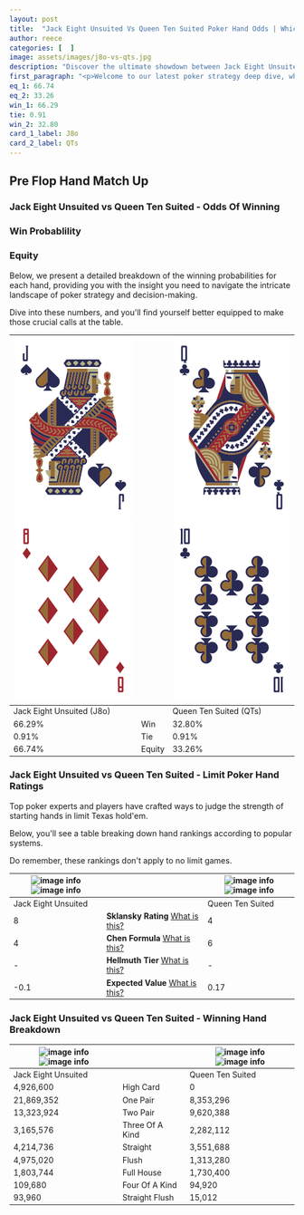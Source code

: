 ```yaml
---
layout: post
title:  "Jack Eight Unsuited Vs Queen Ten Suited Poker Hand Odds | Which Is The Better Hand In Poker? A Complete Guide"
author: reece
categories: [  ]
image: assets/images/j8o-vs-qts.jpg
description: "Discover the ultimate showdown between Jack Eight Unsuited and Queen Ten Suited in poker! Uncover the odds, strategies, and scenarios where one hand triumphs over the other. Get ready to up your poker game with this thrilling analysis."
first_paragraph: "<p>Welcome to our latest poker strategy deep dive, where we're pitting two distinct hands against each other in a high-stakes showdown: Jack Eight Unsuited vs Queen Ten Suited.</p><p>In the dynamic world of poker, every decision counts, and knowing which hand holds the upper hand is key to your success at the table.</p><p>In this article, we'll dissect these two hands, explore the scenarios where one dominates the other, and equip you with the knowledge to make strategic choices that can tip the odds in your favor.</p><p>Get ready to unravel the intriguing dynamics of these poker hands and elevate your game to new heights.</p>"
eq_1: 66.74
eq_2: 33.26
win_1: 66.29
tie: 0.91
win_2: 32.80
card_1_label: J8o
card_2_label: QTs
---
```




[comment]: # (sp0)

## Pre Flop Hand Match Up

<div class="table hand-ratings" markdown="1"> 



### Jack Eight Unsuited vs Queen Ten Suited - Odds Of Winning


  
<div class="row graphs"> 
<div class="col-lg-6">
    <h3>Win Probablility</h3>
    <canvas id="WinChart"></canvas>
</div>
<div class="col-lg-6">
    <h3>Equity</h3>
    <canvas id="EquityChart"></canvas>
</div>
</div>

  Below, we present a detailed breakdown of the winning probabilities for each hand, providing you with the insight you need to navigate the intricate landscape of poker strategy and decision-making. 

Dive into these numbers, and you'll find yourself better equipped to make those crucial calls at the table.


    
| ![image info](assets/images/hand1/j.png) ![image info](assets/images/hand1/8o.png) |  | ![image info](assets/images/hand2/q.png) ![image info](assets/images/hand2/t.png) |
| -------- | -------- | -------- |
| Jack Eight Unsuited (J8o) |  | Queen Ten Suited (QTs) |
| 66.29% | Win | 32.80% |
| 0.91% | Tie | 0.91% |
| 66.74% | Equity | 33.26% |




[comment]: # (sp1)



### Jack Eight Unsuited vs Queen Ten Suited - Limit Poker Hand Ratings

Top poker experts and players have crafted ways to judge the strength of starting hands in limit Texas hold'em. 

Below, you'll see a table breaking down hand rankings according to popular systems. 

Do remember, these rankings don't apply to no limit games.


    
| ![image info](https://www.riverpairs.com/assets/images/hand1/j.png) ![image info](https://www.riverpairs.com/assets/images/hand1/8o.png) |  | ![image info](https://www.riverpairs.com/assets/images/hand2/q.png) ![image info](https://www.riverpairs.com/assets/images/hand2/t.png) |
| -------- | -------- | -------- |
| Jack Eight Unsuited |  | Queen Ten Suited |
| 8 | **Sklansky Rating** [What is this?](/sklansky-rating-explained) | 4 |
| 4 | **Chen Formula** [What is this?](/chen-formula-explained) | 6 |
| - | **Hellmuth Tier** [What is this?](/Hellmuth-tier-explained) | - |
| -0.1 | **Expected Value** [What is this?](/expected-value-explained) | 0.17 |




[comment]: # (sp2)



### Jack Eight Unsuited vs Queen Ten Suited - Winning Hand Breakdown


    
| ![image info](https://www.riverpairs.com/assets/images/hand1/j.png) ![image info](https://www.riverpairs.com/assets/images/hand1/8o.png) |  | ![image info](https://www.riverpairs.com/assets/images/hand2/q.png) ![image info](https://www.riverpairs.com/assets/images/hand2/t.png) |
| -------- | -------- | -------- |
| Jack Eight Unsuited |  | Queen Ten Suited |
| 4,926,600 | High Card | 0 |
| 21,869,352 | One Pair | 8,353,296 |
| 13,323,924 | Two Pair | 9,620,388 |
| 3,165,576 | Three Of A Kind | 2,282,112 |
| 4,214,736 | Straight | 3,551,688 |
| 4,975,020 | Flush | 1,313,280 |
| 1,803,744 | Full House | 1,730,400 |
| 109,680 | Four Of A Kind | 94,920 |
| 93,960 | Straight Flush | 15,012 |




[comment]: # (sp3)



</div>

[comment]: # (sp4)



[comment]: # (sp5)

